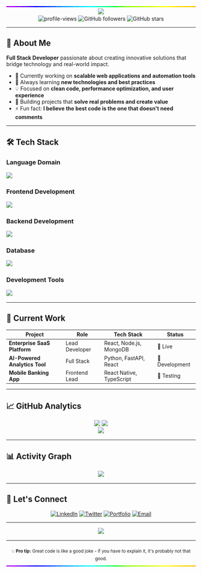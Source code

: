 <img style="width:100%;height:3px;" src="./bar.gif"/>
<div align="center">
  <img src="https://readme-typing-svg.herokuapp.com/?font=Righteous&size=35&center=true&vCenter=true&width=600&height=70&duration=4000&lines=Hi+there!+👋;I'm+a+Full+Stack+Developer;Welcome+to+my+GitHub!" />
</div>

<div align="center">
  <img src="https://komarev.com/ghpvc/?username=nicholasnasc&label=Profile%20views&color=0e75b6&style=flat" alt="profile-views" />
  <img alt="GitHub followers" src="https://img.shields.io/github/followers/nicholasnasc?style=social">
  <img alt="GitHub stars" src="https://img.shields.io/github/stars/nicholasnasc?style=social">
</div>

---

## 🚀 About Me

**Full Stack Developer** passionate about creating innovative solutions that bridge technology and real-world impact.

- 🔭 Currently working on **scalable web applications and automation tools**
- 🌱 Always learning **new technologies and best practices**
- 💡 Focused on **clean code, performance optimization, and user experience**
- 🎯 Building projects that **solve real problems and create value**
- ⚡ Fun fact: **I believe the best code is the one that doesn't need comments**

---

## 🛠️ Tech Stack

### **Language Domain**
<div align="left">
  <img src="https://skillicons.dev/icons?i=kotlin,javascript,typescript,dart,python,java,php,sql" />
</div>

### **Frontend Development**
<div align="left">
  <img src="https://skillicons.dev/icons?i=react,nextjs,vue,svelte,html"/>
</div>

### **Backend Development**
<div align="left">
  <img src="https://skillicons.dev/icons?i=nodejs,django,spring,dotnet,flutter" />
</div>

### **Database**
<div align="left">
  <img src="https://skillicons.dev/icons?i=mongodb,mysql,postgresql,firebase,json"/>
</div>

### **Development Tools**
<div align="left">
  <img src="https://skillicons.dev/icons?i=aws,docker,kubernetes,git,vscode,figma,postman,jetbrains" />
</div>

---

## 💼 Current Work

| Project | Role | Tech Stack | Status |
|---------|------|------------|--------|
| **Enterprise SaaS Platform** | Lead Developer | React, Node.js, MongoDB | 🚀 Live |
| **AI-Powered Analytics Tool** | Full Stack | Python, FastAPI, React | 🔧 Development |
| **Mobile Banking App** | Frontend Lead | React Native, TypeScript | 📱 Testing |

---

## 📈 GitHub Analytics

<div align="center">
  <img height="180em" src="https://github-readme-stats.vercel.app/api?username=nicholasnasc&show_icons=true&theme=github_dark&include_all_commits=true&count_private=true"/>
  <img height="180em" src="https://github-readme-stats.vercel.app/api/top-langs/?username=nicholasnasc&layout=compact&langs_count=8&theme=github_dark"/>
</div>

<div align="center">
  <img src="https://github-readme-streak-stats.herokuapp.com/?user=nicholasnasc&theme=github-dark-blue&hide_border=true" />
</div>

---

## 📊 Activity Graph

<div align="center">
  <img src="https://github-readme-activity-graph.vercel.app/graph?username=nicholasnasc&theme=github-compact&bg_color=0d1117&color=58a6ff&line=1f6feb&point=58a6ff&area=true&hide_border=true" />
</div>

---

## 🤝 Let's Connect

<div align="center">
  
[![LinkedIn](https://img.shields.io/badge/LinkedIn-0077B5?style=for-the-badge&logo=linkedin&logoColor=white)](https://linkedin.com/in/nickzin)
[![Twitter](https://img.shields.io/badge/Twitter-1DA1F2?style=for-the-badge&logo=twitter&logoColor=white)](https://twitter.com/nickzindev)
[![Portfolio](https://img.shields.io/badge/Portfolio-FF5722?style=for-the-badge&logo=google-chrome&logoColor=white)](https://nicholasnasc.vercel.app)
[![Email](https://img.shields.io/badge/Email-D14836?style=for-the-badge&logo=gmail&logoColor=white)](mailto:andrenicholasnascimentosouza@gmail.com)

</div>

---

<div align="center">
  <img src="https://readme-typing-svg.herokuapp.com/?font=Righteous&size=25&center=true&vCenter=true&width=500&height=70&duration=4000&lines=Thanks+for+visiting!+✨;Let's+build+something+amazing+together!;Always+open+to+collaboration+💪" />
</div>

---

<div align="center">
  <sub>💡 <strong>Pro tip:</strong> Great code is like a good joke - if you have to explain it, it's probably not that good.</sub>
</div>
<img style="width:100%;height:3px;" src="./bar.gif"/>
